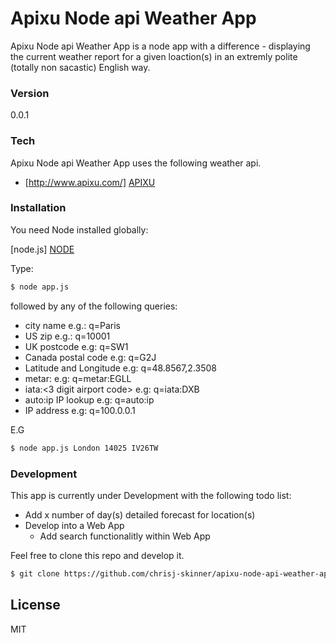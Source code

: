 # Apixu Node api Weather App

Apixu Node api Weather App is a node app with a difference - displaying the current weather report for a given loaction(s) in an extremly polite (totally non sacastic) English way.

### Version
0.0.1

### Tech

Apixu Node api Weather App uses the following weather api.

* [http://www.apixu.com/] [APIXU]

### Installation

You need Node installed globally:

[node.js] [NODE]

Type:

```sh
$ node app.js
```

followed by any of the following queries:

  - city name e.g.: q=Paris
  - US zip e.g.: q=10001
  - UK postcode e.g: q=SW1
  - Canada postal code e.g: q=G2J
  - Latitude and Longitude e.g: q=48.8567,2.3508
  - metar:<metar code> e.g: q=metar:EGLL
  - iata:<3 digit airport code> e.g: q=iata:DXB
  - auto:ip IP lookup e.g: q=auto:ip
  - IP address e.g: q=100.0.0.1

E.G

```sh
$ node app.js London 14025 IV26TW
```

### Development

This app is currently under Development with the following todo list:

  - Add x number of day(s) detailed forecast for location(s)
  - Develop into a Web App
    - Add search functionalitly within Web App

Feel free to clone this repo and develop it.

```sh
$ git clone https://github.com/chrisj-skinner/apixu-node-api-weather-app.git
```

License
----

MIT

  [APIXU]: <http://www.apixu.com/>
  [NODE]: <https://nodejs.org/en/>